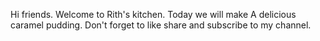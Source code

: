 Hi friends. Welcome to Rith's kitchen. Today we will make A delicious caramel pudding. Don't forget to like share and subscribe to my channel.